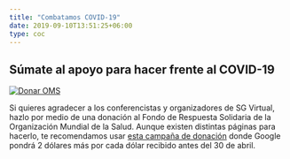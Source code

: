```yaml
---
title: "Combatamos COVID-19"
date: 2019-09-10T13:51:25+06:00
type: coc
---
```


## Súmate al apoyo para hacer frente al COVID-19

[![Donar OMS](/sgvirtual/images/solidarity-response-fund.jpg "Solidarity Response Fund WHO")](https://donate.google.com/checkout?campaignid=6420545008435200)

Si quieres agradecer a los conferencistas y organizadores de SG Virtual, hazlo por medio de una donación al Fondo de Respuesta Solidaria de la Organización Mundial de la Salud. Aunque existen distintas páginas para hacerlo, te recomendamos usar [esta campaña de donación](https://donate.google.com/checkout?campaignid=6420545008435200) donde Google pondrá 2 dólares más por cada dólar recibido antes del 30 de abril. 
